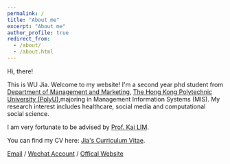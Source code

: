 ```yaml
---
permalink: /
title: "About me"
excerpt: "About me"
author_profile: true
redirect_from: 
  - /about/
  - /about.html
---
```


Hi, there! 

This is WU Jia. Welcome to my website! I'm a second year phd student from [Department of Management and Marketing](https://www.polyu.edu.hk/mm/), [The Hong Kong Polytechnic University (PolyU)](https://www.polyu.edu.hk/en/),majoring in Management Information Systems (MIS). My research interest includes healthcare, social media and computational social science.

I am very fortunate to be advised by [Prof. Kai LIM](https://www.polyu.edu.hk/mm/people/academic-staff/prof--kai-h-lim/).

You can find my CV here: [Jia's Curriculum Vitae](../assets/CV_WUJia.pdf).

[Email](mailto:awetjo.wu@connect.polyu.hk) / [Wechat Account](https://mp.weixin.qq.com/s/RtF_sf8X_ZrIu_dh1tv8AQ) / [Offical Website](https://www.polyu.edu.hk/mm/people/research-students/ms-jia-wu/)



